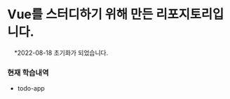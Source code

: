 # Vue를 스터디하기 위해 만든 리포지토리입니다.
&nbsp;&nbsp;&nbsp;&nbsp;*2022-08-18 초기화가 되었습니다.

### 현재 학습내역

* todo-app


